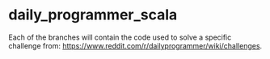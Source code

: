 # daily_programmer_scala

Each of the branches will contain the code used to solve a specific challenge from: https://www.reddit.com/r/dailyprogrammer/wiki/challenges.